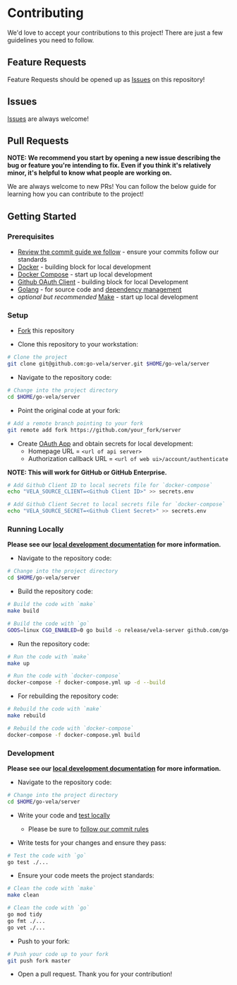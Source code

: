 # Contributing

We'd love to accept your contributions to this project! There are just a few guidelines you need to follow.

## Feature Requests

Feature Requests should be opened up as [Issues](/issues/new/) on this repository!

## Issues

[Issues](/issues/new/) are always welcome!

## Pull Requests

**NOTE: We recommend you start by opening a new issue describing the bug or feature you're intending to fix. Even if you think it's relatively minor, it's helpful to know what people are working on.**

We are always welcome to new PRs! You can follow the below guide for learning how you can contribute to the project!

## Getting Started

### Prerequisites

* [Review the commit guide we follow](https://chris.beams.io/posts/git-commit/#seven-rules) - ensure your commits follow our standards
* [Docker](https://docs.docker.com/install/) - building block for local development
* [Docker Compose](https://docs.docker.com/compose/install/) - start up local development
* [Github OAuth Client](https://developer.github.com/apps/building-oauth-apps/creating-an-oauth-app/) - building block for local Development
* [Golang](https://golang.org/dl/) - for source code and [dependency management](https://github.com/golang/go/wiki/Modules)
* _optional but recommended_ [Make](https://www.gnu.org/software/make/) - start up local development

### Setup

* [Fork](/fork) this repository

* Clone this repository to your workstation:

```bash
# Clone the project
git clone git@github.com:go-vela/server.git $HOME/go-vela/server
```

* Navigate to the repository code:

```bash
# Change into the project directory
cd $HOME/go-vela/server
```

* Point the original code at your fork:

```bash
# Add a remote branch pointing to your fork
git remote add fork https://github.com/your_fork/server
```

* Create [OAuth App](https://developer.github.com/apps/building-oauth-apps/creating-an-oauth-app/) and obtain secrets for local development:
  * Homepage URL = `<url of api server>`
  * Authorization callback URL = `<url of web ui>/account/authenticate`

**NOTE: This will work for GitHub or GitHub Enterprise.**

```bash
# Add Github Client ID to local secrets file for `docker-compose`
echo "VELA_SOURCE_CLIENT=<Github Client ID>" >> secrets.env

# Add Github Client Secret to local secrets file for `docker-compose`
echo "VELA_SOURCE_SECRET=<Github Client Secret>" >> secrets.env
```

### Running Locally

**Please see our [local development documentation](DOCS.md) for more information.**

* Navigate to the repository code:

```bash
# Change into the project directory
cd $HOME/go-vela/server
```

* Build the repository code:

```bash
# Build the code with `make`
make build

# Build the code with `go`
GOOS=linux CGO_ENABLED=0 go build -o release/vela-server github.com/go-vela/server/cmd/vela-server
```

* Run the repository code:

```bash
# Run the code with `make`
make up

# Run the code with `docker-compose`
docker-compose -f docker-compose.yml up -d --build
```

* For rebuilding the repository code:

```bash
# Rebuild the code with `make`
make rebuild

# Rebuild the code with `docker-compose`
docker-compose -f docker-compose.yml build
```

### Development

**Please see our [local development documentation](DOCS.md) for more information.**

* Navigate to the repository code:

```bash
# Change into the project directory
cd $HOME/go-vela/server
```

* Write your code and [test locally](#running-locally)
  - Please be sure to [follow our commit rules](https://chris.beams.io/posts/git-commit/#seven-rules)

* Write tests for your changes and ensure they pass:

```bash
# Test the code with `go`
go test ./...
```

* Ensure your code meets the project standards:

```bash
# Clean the code with `make`
make clean

# Clean the code with `go`
go mod tidy
go fmt ./...
go vet ./...
```

* Push to your fork:

```bash
# Push your code up to your fork
git push fork master
```

* Open a pull request. Thank you for your contribution!
